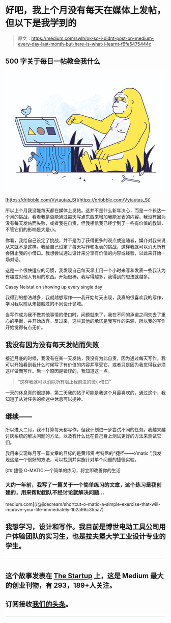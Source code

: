# 好吧，我上个月没有每天在媒体上发帖，但以下是我学到的

> 原文：<https://medium.com/swlh/ok-so-i-didnt-post-on-medium-every-day-last-month-but-here-is-what-i-learnt-f6fe5475444c>

## 500 字关于每日一帖教会我什么

![](img/41fc8810d1d033e26da2b92f1dde5802.png)

[https://dribbble.com/Vytautas_St](https://dribbble.com/Vytautas_St)

所以上个月我没能每天都在媒体上发帖。这并不是什么新年决心，而是一个长达一个月的挑战，看看我是否能通过每天写点东西来增加我能发表的内容。我没有因为没有每天发帖而失败，或者我在自责，但我相信我已经学到了一些有价值的教训，不管它们的影响是大是小。

你看，我给自己设定了挑战，并不是为了获得更多的观点或追随者，媒介对我来说从来就不是这样。我给自己设定了每天写作和发表的挑战，这样我就可以消灭所有会阻止我的小借口。我想尝试通过设计来分享有价值的内容或经验，以此来开始一场对话。

这是一个很快适应的习惯，我发现自己每天早上用一个小时来写和发表一些我认为有趣或对他人有用的东西。开始很棒，我写得越多，我得到的想法就越多。

Casey Neistat on showing up every single day

我得到的想法越多，我就越想写作——我开始每天出现，我真的很喜欢我的写作，学习我以前从未接触过的不同设计领域。

当写作成为我不做其他事情的借口时，问题就来了，我在不同的承诺之间失去了重心的平衡，并开始放弃。反过来，这些其他的承诺是我写作的来源，所以我的写作开始觉得有点无价。

## 我没有因为没有每天发帖而失败

接近月底的时候，我没有在某一天发帖，我没有为此自责，因为通过每天写作，我可以开始看到我什么时候写了有价值的内容并享受它，或者只是因为我觉得我必须这样做而写作。后一个原因是错误的，我知道这一点。

> “这样我就可以消除所有阻止我前进的微小借口”

一天的休息真的很提神，第二天我的帖子可能是我这个月最喜欢的，通过这个，我知道了从对任务的痴迷中休息可以提神。

## 继续——

所以进入二月，我不打算每天都写作，但我计划进一步尝试不同的任务。我越来越讨厌系统的解决问题的方法，以及有什么比在自己身上测试更好的方法来测试它们。

我用来实现每月写一篇文章的目标的是黄邦贤·考特尼的“捷径——o’matic ”,我发现这是一个很好的方法，可以找到并实施针对单个问题的捷径实验。

[](/@jicecream/shortcut-o-matic-a-simple-exercise-that-will-improve-your-life-immediately-1b2a98c355a7) [## 捷径 O-MATIC:一个简单的练习，将立即改善你的生活

### 大约一年前，我写了一篇关于一个简单练习的文章，这个练习是我创建的，用来帮助团队不经讨论就解决问题…

medium.com](/@jicecream/shortcut-o-matic-a-simple-exercise-that-will-improve-your-life-immediately-1b2a98c355a7) 

## 我想学习，设计和写作。我目前是博世电动工具公司用户体验团队的实习生，也是拉夫堡大学工业设计专业的学生。

![](img/731acf26f5d44fdc58d99a6388fe935d.png)

## 这个故事发表在 [The Startup](https://medium.com/swlh) 上，这是 Medium 最大的创业刊物，有 293，189+人关注。

## 订阅接收[我们的头条](http://growthsupply.com/the-startup-newsletter/)。

![](img/731acf26f5d44fdc58d99a6388fe935d.png)